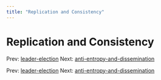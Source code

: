 ```yaml
---
title: "Replication and Consistency"
---
```


# Replication and Consistency

Prev: [leader-election](leader-election.md)
Next: [anti-entropy-and-dissemination](anti-entropy-and-dissemination.md)

Prev: [leader-election](leader-election.md)
Next: [anti-entropy-and-dissemination](anti-entropy-and-dissemination.md)
